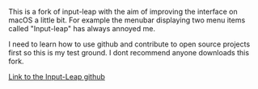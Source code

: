 This is a fork of input-leap with the aim of improving the interface on macOS a little bit. For example the menubar displaying two menu items called "Input-leap" has always annoyed me. 

I need to learn how to use github and contribute to open source projects first so this is my test ground. I dont recommend anyone downloads this fork. 

[Link to the Input-Leap github](https://github.com/input-leap/input-leap)

